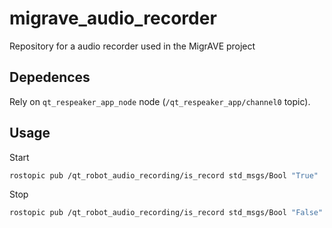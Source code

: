 # migrave_audio_recorder
Repository for a audio recorder used in the MigrAVE project

## Depedences
Rely on `qt_respeaker_app_node` node (`/qt_respeaker_app/channel0` topic).

## Usage 

Start

```sh
rostopic pub /qt_robot_audio_recording/is_record std_msgs/Bool "True"
```
Stop

```sh
rostopic pub /qt_robot_audio_recording/is_record std_msgs/Bool "False"
```
